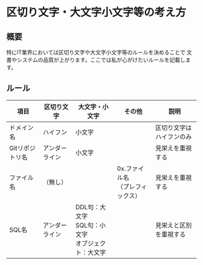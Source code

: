 # 区切り文字・大文字小文字等の考え方

## 概要
特にIT業界においては区切り文字や大文字小文字等のルールを決めることで 文書やシステムの品質が上がります。ここでは私が心がけたいルールを記載します。

## ルール

|項目|区切り文字|大文字・小文字|その他|説明|
|---|---|---|---|---|
|ドメイン名|ハイフン|小文字||区切り文字はハイフンのみ|
|Gitリポジトリ名|アンダーライン|小文字||見栄えを重視する|
|ファイル名|（無し）||0x.ファイル名<br>（プレフィックス）|見栄えを重視する|
|SQL名|アンダーライン|DDL句：大文字<br>SQL句：小文字<br>オブジェクト：大文字||見栄えと区別を重視する|

